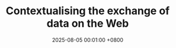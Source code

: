 ---
title: "Contextualising the exchange of data on the Web"
slides: ""
date: 2025-08-05 00:01:00 +0800
event: "Workshop on Mechanisms for Governing Responsible AI and Data Science 2025"
event_url: ""
location: 'Online'

keywords: Trust envelopes, Usage control, Provenance, Legal compliance

cover: 
authors: # * for equal contribution # for corresponding author
  - Beatriz Esteves
# links:
  #Slides: https://docs.google.com/presentation/d/1_bGV6QkydgzWYaKnBtLtgS-d0Xe_k5ItwnarVCvjXi4/edit?usp=sharing
---